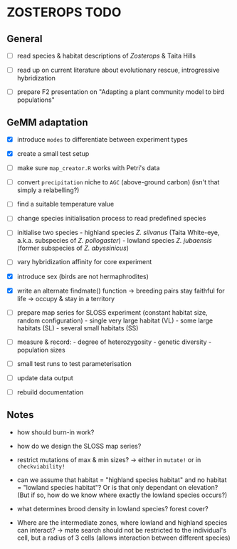 # ZOSTEROPS TODO

## General

- [ ] read species & habitat descriptions of *Zosterops* & Taita Hills

- [ ] read up on current literature about evolutionary rescue, introgressive hybridization

- [ ] prepare F2 presentation on "Adapting a plant community model to bird populations"

## GeMM adaptation

- [X] introduce `modes` to differentiate between experiment types

- [X] create a small test setup

- [ ] make sure `map_creator.R` works with Petri's data

- [ ] convert `precipitation` niche to `AGC` (above-ground carbon) (isn't that simply a relabelling?)

- [ ] find a suitable temperature value

- [ ] change species initialisation process to read predefined species

- [ ] initialise two species
		- highland species *Z. silvanus* (Taita White-eye, a.k.a. subspecies of *Z. poliogaster*)
		- lowland species *Z. jubaensis* (former subspecies of *Z. abyssinicus*)

- [ ] vary hybridization affinity for core experiment

- [X] introduce sex (birds are not hermaphrodites)

- [X] write an alternate findmate() function
		-> breeding pairs stay faithful for life
		-> occupy & stay in a territory

- [ ] prepare map series for SLOSS experiment (constant habitat size, random configuration)
		- single very large habitat (VL)
		- some large habitats (SL)
		- several small habitats (SS)

- [ ] measure & record:
		- degree of heterozygosity
		- genetic diversity
		- population sizes

- [ ] small test runs to test parameterisation

- [ ] update data output

- [ ] rebuild documentation

## Notes

- how should burn-in work?

- how do we design the SLOSS map series?

- restrict mutations of max & min sizes?
  -> either in `mutate!` or in `checkviability!`

- can we assume that habitat = "highland species habitat" and
  no habitat = "lowland species habitat"? Or is that only dependant
  on elevation? (But if so, how do we know where exactly the lowland
  species occurs?)

- what determines brood density in lowland species? forest cover?

- Where are the intermediate zones, where lowland and highland species
  can interact?
  -> mate search should not be restricted to the individual's cell,
  but a radius of 3 cells (allows interaction between different species)
